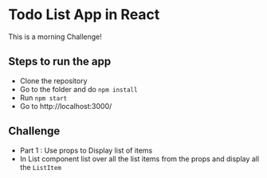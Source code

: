 # Todo List App in React
This is a morning Challenge!

## Steps to run the app

- Clone the repository
- Go to the folder and do `npm install`
- Run `npm start` 
- Go to http://localhost:3000/

## Challenge

- Part 1 : Use props to Display list of items
 -  In List component list over all the list items from the props and display all the `ListItem`
